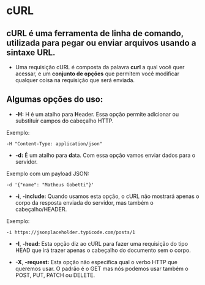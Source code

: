 # cURL
## cURL é uma __ferramenta de linha de comando__, utilizada para pegar ou enviar arquivos usando a sintaxe URL.

- Uma requisição cURL é composta da palavra __curl__ a qual você quer acessar, e um __conjunto de opções__ que permitem você modificar qualquer coisa na requisição que será enviada.

## Algumas opções do uso:

- __-H:__ H é um atalho para **H**eader. Essa opção permite adicionar ou substituir campos do cabeçalho HTTP.

Exemplo:

```
-H "Content-Type: application/json"
```

- __-d:__ É um atalho para **d**ata. Com essa opção vamos enviar dados para o servidor.

Exemplo com um payload JSON:

```
-d '{"name": "Matheus Gobetti"}'
```

- __-i__, __-include:__ Quando usamos esta opção, o cURL não mostrará apenas o corpo da resposta enviada do servidor, mas também o cabeçalho/HEADER.

Exemplo:

```
-i https://jsonplaceholder.typicode.com/posts/1
```

- __-I__, __-head:__ Esta opção diz ao cURL para fazer uma requisição do tipo HEAD que irá trazer apenas o cabeçalho do documento sem o corpo.

- __-X__, __-request:__ Esta opção não especifica qual o verbo HTTP que queremos usar. O padrão é o GET mas nós podemos usar também o POST, PUT, PATCH ou DELETE.

